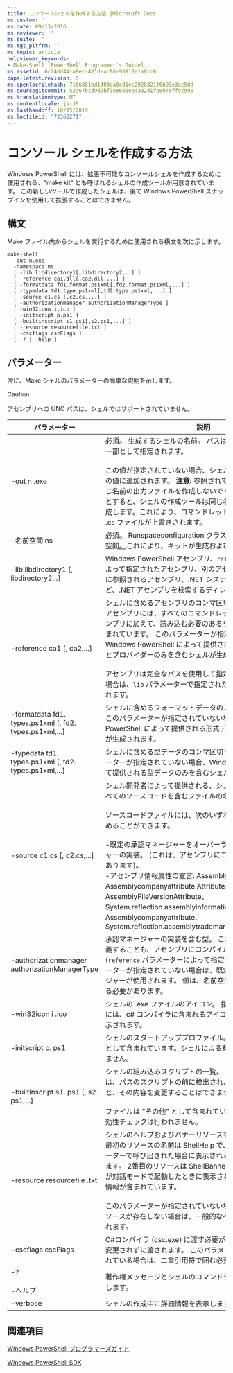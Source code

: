 ```yaml
---
title: コンソールシェルを作成する方法 |Microsoft Docs
ms.custom: ''
ms.date: 09/13/2016
ms.reviewer: ''
ms.suite: ''
ms.tgt_pltfrm: ''
ms.topic: article
helpviewer_keywords:
- Make-Shell [PowerShell Programmer's Guide]
ms.assetid: 6c24dd44-a8ec-421d-ac86-90912e1a8cc6
caps.latest.revision: 5
ms.openlocfilehash: 7166881bd1403ea8c81ec2928321f6b93e3ac58d
ms.sourcegitcommit: 52a67bcd9d7bf3e8600ea4302d1fa8970ff9c998
ms.translationtype: MT
ms.contentlocale: ja-JP
ms.lasthandoff: 10/15/2019
ms.locfileid: "72360271"
---
```

# <a name="how-to-create-a-console-shell"></a>コンソール シェルを作成する方法

Windows PowerShell には、拡張不可能なコンソールシェルを作成するために使用される、"make kit" とも呼ばれるシェルの作成ツールが用意されています。 この新しいツールで作成したシェルは、後で Windows PowerShell スナップインを使用して拡張することはできません。

## <a name="syntax"></a>構文

Make ファイル内からシェルを実行するために使用される構文を次に示します。

```
make-shell
  -out n.exe
  -namespace ns
  [ -lib libdirectory1[,libdirectory2,..] ]
  [ -reference ca1.dll[,ca2.dll,...] ]
  [ -formatdata fd1.format.ps1xml[,fd2.format.ps1xml,...] ]
  [ -typedata td1.type.ps1xml[,td2.type.ps1xml,...] ]
  [ -source c1.cs [,c2.cs,...] ]
  [ -authorizationmanager authorizationManagerType ]
  [ -win32icon i.ico ]
  [ -initscript p.ps1 ]
  [ -builtinscript s1.ps1[,s2.ps1,...] ]
  [ -resource resourcefile.txt ]
  [ -cscflags cscFlags ]
  [ -? | -help ]
```

## <a name="parameters"></a>パラメーター

次に、Make シェルのパラメーターの簡単な説明を示します。

> [!CAUTION]
> アセンブリへの UNC パスは、シェルではサポートされていません。

|パラメーター|説明|
|---------------|-----------------|
|-out n .exe|必須。 生成するシェルの名前。 パスは、このパラメーターの一部として指定されます。<br /><br /> この値が指定されていない場合、シェルによって ".exe" がこの値に追加されます。 **注意:** 参照されている .dll ファイルと同じ名前の出力ファイルを作成しないでください。 これを行おうとすると、シェルの作成ツールは同じ名前の .cs ファイルを作成します。これにより、コマンドレットのソースコードを含む .cs ファイルが上書きされます。|
|-名前空間 ns|必須。 Runspaceconfiguration クラスに対して使用する名前空間[。](/dotnet/api/System.Management.Automation.Runspaces.RunspaceConfiguration)これにより、キットが生成およびコンパイルされます。|
|-lib libdirectory1 [, libdirectory2,..]|Windows PowerShell アセンブリ、`reference` パラメーターによって指定されたアセンブリ、別のアセンブリによって間接的に参照されるアセンブリ、.NET システムアセンブリなど、.NET アセンブリを検索するディレクトリ。|
|-reference ca1 [, ca2,...]|シェルに含めるアセンブリのコンマ区切りのリスト。 これらのアセンブリには、すべてのコマンドレットとプロバイダーアセンブリに加えて、読み込む必要のあるリソースアセンブリも含まれています。 このパラメーターが指定されていない場合、Windows PowerShell によって提供されるコアコマンドレットとプロバイダーのみを含むシェルが生成されます。<br /><br /> アセンブリは完全なパスを使用して指定できます。それ以外の場合は、`lib` パラメーターで指定されたパスを使用して検索されます。|
|-formatdata fd1. types.ps1xml [, fd2. types.ps1xml,...]|シェルに含めるフォーマットデータのコンマ区切りのリスト。 このパラメーターが指定されていない場合、Windows PowerShell によって提供される形式データのみを含むシェルが生成されます。|
|-typedata td1. types.ps1xml [, td2. types.ps1xml,...]|シェルに含める型データのコンマ区切りのリスト。 このパラメーターが指定されていない場合、Windows PowerShell によって提供される型データのみを含むシェルが生成されます。|
|-source c1.cs [, c2.cs,...]|シェル開発者によって提供される、シェルのビルドに必要なすべてのソースコードを含むファイルの名前。<br /><br /> ソースコードファイルには、次のいずれかのソースコードを含めることができます。<br /><br /> -既定の承認マネージャーをオーバーライドする承認マネージャーの実装。 (これは、アセンブリにコンパイルされることもあります)。<br />-アセンブリ情報属性の宣言: Assemblycompanyattribute、Assemblycompanyattribute Attribute、AssemblyFileVersionAttribute、System.reflection.assemblyinformationalversionattribute>、Assemblycompanyattribute、System.reflection.assemblytrademarkattribute>.|
|-authorizationmanager authorizationManagerType|承認マネージャーの実装を含む型。 これは、ソースコードで定義することも、アセンブリにコンパイルすることもできます (`reference` パラメーターによって指定されます)。 このパラメーターが指定されていない場合は、既定のセキュリティマネージャーが使用されます。 値は、名前空間を含む完全な型名にする必要があります。|
|-win32icon i .ico|シェルの .exe ファイルのアイコン。 指定しない場合、シェルには、c# コンパイラに含まれるアイコン (存在する場合) が表示されます。|
|-initscript p. ps1|シェルのスタートアッププロファイル。 ファイルは "その他" として含まれています。シェルによる有効性チェックは行われません。|
|-builtinscript s1. ps1 [, s2. ps1,...]|シェルの組み込みスクリプトの一覧。 これらのスクリプトは、パスのスクリプトの前に検出され、シェルが構築されると、その内容を変更することはできません。<br /><br /> ファイルは "その他" として含まれています。シェルによる有効性チェックは行われません。|
|-resource resourcefile .txt|シェルのヘルプおよびバナーリソースを含む .txt ファイル。 最初のリソースの名前は ShellHelp で、シェルが `help` パラメーターで呼び出された場合に表示されるテキストが含まれています。 2番目のリソースは ShellBanner という名前で、シェルが対話モードで起動したときに表示されるテキストと著作権の情報が含まれています。<br /><br /> このパラメーターが指定されていない場合、またはこれらのリソースが存在しない場合は、一般的なヘルプとバナーが使用されます。|
|-cscflags cscFlags|C#コンパイラ (csc.exe) に渡す必要があるフラグ。 これらは変更されずに渡されます。 このパラメーターにスペースが含まれている場合は、二重引用符で囲む必要があります。|
|-?<br /><br /> -ヘルプ|著作権メッセージとシェルのコマンドラインオプションを表示します。|
|-verbose|シェルの作成中に詳細情報を表示します。|

## <a name="see-also"></a>関連項目

[Windows PowerShell プログラマーズガイド](./windows-powershell-programmer-s-guide.md)

[Windows PowerShell SDK](../windows-powershell-reference.md)